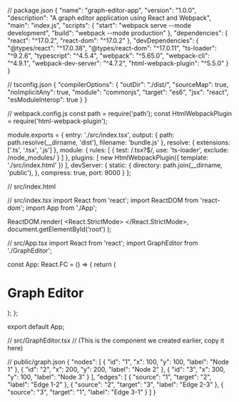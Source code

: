 // package.json
{
  "name": "graph-editor-app",
  "version": "1.0.0",
  "description": "A graph editor application using React and Webpack",
  "main": "index.js",
  "scripts": {
    "start": "webpack serve --mode development",
    "build": "webpack --mode production"
  },
  "dependencies": {
    "react": "^17.0.2",
    "react-dom": "^17.0.2"
  },
  "devDependencies": {
    "@types/react": "^17.0.38",
    "@types/react-dom": "^17.0.11",
    "ts-loader": "^9.2.6",
    "typescript": "^4.5.4",
    "webpack": "^5.65.0",
    "webpack-cli": "^4.9.1",
    "webpack-dev-server": "^4.7.2",
    "html-webpack-plugin": "^5.5.0"
  }
}

// tsconfig.json
{
  "compilerOptions": {
    "outDir": "./dist/",
    "sourceMap": true,
    "noImplicitAny": true,
    "module": "commonjs",
    "target": "es6",
    "jsx": "react",
    "esModuleInterop": true
  }
}

// webpack.config.js
const path = require('path');
const HtmlWebpackPlugin = require('html-webpack-plugin');

module.exports = {
  entry: './src/index.tsx',
  output: {
    path: path.resolve(__dirname, 'dist'),
    filename: 'bundle.js'
  },
  resolve: {
    extensions: ['.ts', '.tsx', '.js']
  },
  module: {
    rules: [
      {
        test: /\.tsx?$/,
        use: 'ts-loader',
        exclude: /node_modules/
      }
    ]
  },
  plugins: [
    new HtmlWebpackPlugin({
      template: './src/index.html'
    })
  ],
  devServer: {
    static: {
      directory: path.join(__dirname, 'public'),
    },
    compress: true,
    port: 9000
  }
};

// src/index.html
<!DOCTYPE html>
<html lang="en">
<head>
    <meta charset="UTF-8">
    <meta name="viewport" content="width=device-width, initial-scale=1.0">
    <title>Graph Editor</title>
</head>
<body>
    <div id="root"></div>
</body>
</html>

// src/index.tsx
import React from 'react';
import ReactDOM from 'react-dom';
import App from './App';

ReactDOM.render(
  <React.StrictMode>
    <App />
  </React.StrictMode>,
  document.getElementById('root')
);

// src/App.tsx
import React from 'react';
import GraphEditor from './GraphEditor';

const App: React.FC = () => {
  return (
    <div>
      <h1>Graph Editor</h1>
      <GraphEditor />
    </div>
  );
};

export default App;

// src/GraphEditor.tsx
// (This is the component we created earlier, copy it here)

// public/graph.json
{
  "nodes": [
    { "id": "1", "x": 100, "y": 100, "label": "Node 1" },
    { "id": "2", "x": 200, "y": 200, "label": "Node 2" },
    { "id": "3", "x": 300, "y": 100, "label": "Node 3" }
  ],
  "edges": [
    { "source": "1", "target": "2", "label": "Edge 1-2" },
    { "source": "2", "target": "3", "label": "Edge 2-3" },
    { "source": "3", "target": "1", "label": "Edge 3-1" }
  ]
}
